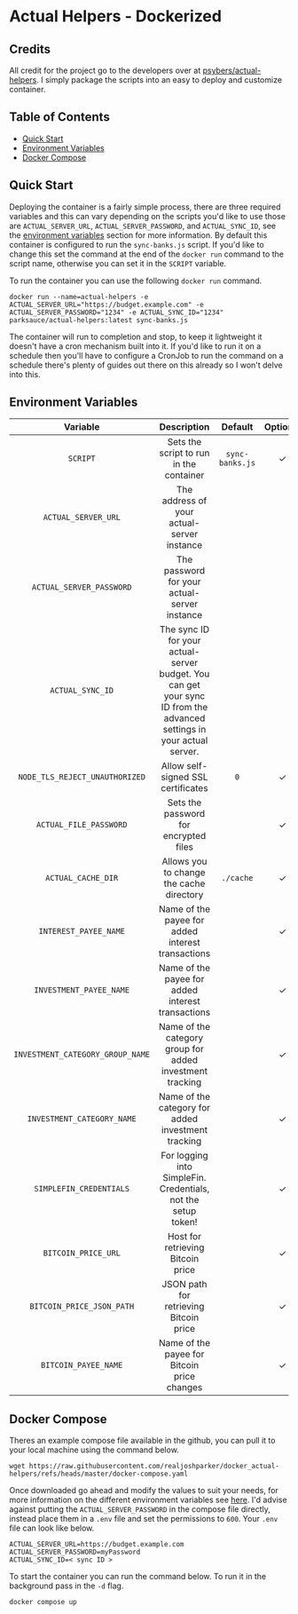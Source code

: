# Actual Helpers - Dockerized
## Credits
All credit for the project go to the developers over at [psybers/actual-helpers](https://github.com/psybers/actual-helpers). I simply package the scripts into an easy to deploy and customize container.

## Table of Contents
- [Quick Start](#quick-start)
- [Environment Variables](#environment-variables)
- [Docker Compose](#docker-compose) 

## Quick Start 
Deploying the container is a fairly simple process, there are three required variables and this can vary depending on the scripts you'd like to use those are `ACTUAL_SERVER_URL`, `ACTUAL_SERVER_PASSWORD`, and `ACTUAL_SYNC_ID`, see the [environment variables](#environment-variables) section for more information. By default this container is configured to run the `sync-banks.js` script. If you'd like to change this set the command at the end of the `docker run` command to the script name, otherwise you can set it in the `SCRIPT` variable. 

To run the container you can use the following `docker run` command.
```shell
docker run --name=actual-helpers -e ACTUAL_SERVER_URL="https://budget.example.com" -e ACTUAL_SERVER_PASSWORD="1234" -e ACTUAL_SYNC_ID="1234" parksauce/actual-helpers:latest sync-banks.js
```

The container will run to completion and stop, to keep it lightweight it doesn't have a cron mechanism built into it. If you'd like to run it on a schedule then you'll have to configure a CronJob to run the command on a schedule there's plenty of guides out there on this already so I won't delve into this.

## Environment Variables
|  Variable | Description | Default | Optional |
|:---------:|:-----------:|:-------:|:--------:|
| `SCRIPT` | Sets the script to run in the container | `sync-banks.js` | &#x2713; |
| `ACTUAL_SERVER_URL` | The address of your actual-server instance |  | |
| `ACTUAL_SERVER_PASSWORD` | The password for your actual-server instance |  | |
| `ACTUAL_SYNC_ID` | The sync ID for your actual-server budget. You can get your sync ID from the advanced settings in your actual server. |  | |
| `NODE_TLS_REJECT_UNAUTHORIZED` | Allow self-signed SSL certificates | `0` | &#x2713; |
| `ACTUAL_FILE_PASSWORD` | Sets the password for encrypted files |  | &#x2713; |
| `ACTUAL_CACHE_DIR` | Allows you to change the cache directory | `./cache` | &#x2713; |
| `INTEREST_PAYEE_NAME` | Name of the payee for added interest transactions |  | &#x2713; |
| `INVESTMENT_PAYEE_NAME` | Name of the payee for added interest transactions |  | &#x2713; |
| `INVESTMENT_CATEGORY_GROUP_NAME` | Name of the category group for added investment tracking |  | &#x2713; |
| `INVESTMENT_CATEGORY_NAME` | Name of the category for added investment tracking |  | &#x2713; |
| `SIMPLEFIN_CREDENTIALS` | For logging into SimpleFin. Credentials, not the setup token! |  | &#x2713; |
| `BITCOIN_PRICE_URL` | Host for retrieving Bitcoin price |  | &#x2713; |
| `BITCOIN_PRICE_JSON_PATH` | JSON path for retrieving Bitcoin price |  | &#x2713; |
| `BITCOIN_PAYEE_NAME` | Name of the payee for Bitcoin price changes |  | &#x2713; |

## Docker Compose
Theres an example compose file available in the github, you can pull it to your local machine using the command below.
```shell
wget https://raw.githubusercontent.com/realjoshparker/docker_actual-helpers/refs/heads/master/docker-compose.yaml
```

Once downloaded go ahead and modify the values to suit your needs, for more information on the different environment variables see [here](#environment-variables). I'd advise against putting the `ACTUAL_SERVER_PASSWORD` in the compose file directly, instead place them in a `.env` file and set the permissions to `600`. Your `.env` file can look like below.
```env
ACTUAL_SERVER_URL=https://budget.example.com
ACTUAL_SERVER_PASSWORD=myPassword
ACTUAL_SYNC_ID=< sync ID >
```

To start the container you can run the command below. To run it in the background pass in the `-d` flag.
```shell
docker compose up
```
